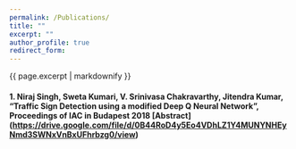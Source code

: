 ```yaml
---
permalink: /Publications/
title: ""
excerpt: ""
author_profile: true
redirect_form:
---
```


{{ page.excerpt | markdownify }}

#### 1. Niraj Singh, Sweta Kumari, V. Srinivasa Chakravarthy, Jitendra Kumar, “Traffic Sign Detection using a modified Deep Q Neural Network”, Proceedings of IAC in Budapest 2018 [Abstract] (https://drive.google.com/file/d/0B44RoD4y5Eo4VDhLZ1Y4MUNYNHEyNmd3SWNxVnBxUFhrbzg0/view)


